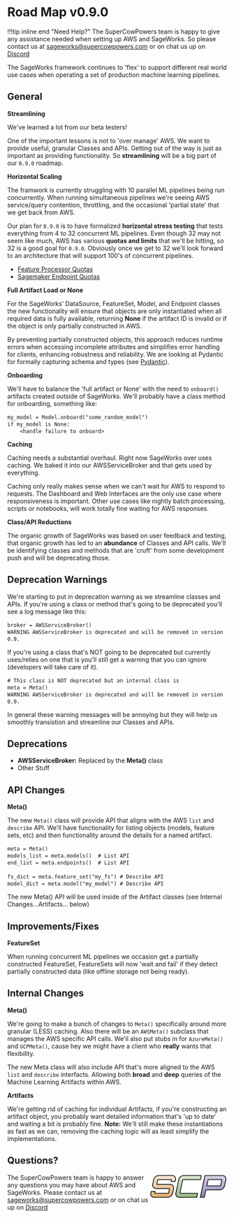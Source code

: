 # Road Map v0.9.0

!!!tip inline end "Need Help?"
    The SuperCowPowers team is happy to give any assistance needed when setting up AWS and SageWorks. So please contact us at [sageworks@supercowpowers.com](mailto:sageworks@supercowpowers.com) or on chat us up on [Discord](https://discord.gg/WHAJuz8sw8) 

The SageWorks framework continues to 'flex' to support different real world use cases when operating a set of production machine learning pipelines.


## General
**Streamlining**

We've learned a lot from our beta testers!

One of the important lessons is not to 'over manage' AWS. We want to provide useful, granular Classes and APIs. Getting out of the way is just as important as providing functionality. So **streamlining** will be a big part of our `0.9.0` roadmap.

**Horizontal Scaling**

The framwork is currently struggling with 10 parallel ML pipelines being run concurrently. When running simultaneous pipelines we're seeing AWS service/query contention, throttling, and the occasional 'partial state' that we get back from AWS.

Our plan for `0.9.0` is to have formalized **horizontal stress testing** that tests everything from 4 to 32 concurrent ML pipelines. Even though 32 may not seem like much, AWS has various **quotas and limits** that we'll be hitting, so 32 is a good goal for `0.9.0`. Obviously once we get to 32 we'll look forward to an architecture that will support 100's of concurrent pipelines.

- [Feature Processor Quotas](https://docs.aws.amazon.com/sagemaker/latest/dg/feature-store-feature-processor-quotas.html)
- [Sagemaker Endpoint Quotas](https://docs.aws.amazon.com/general/latest/gr/sagemaker.html)

**Full Artifact Load or None**

For the SageWorks’ DataSource, FeatureSet, Model, and Endpoint classes the new functionality will ensure that objects are only instantiated when all required data is fully available, returning **None** if the artifact ID is invalid or if the object is only partially constructed in AWS. 

By preventing partially constructed objects, this approach reduces runtime errors when accessing incomplete attributes and simplifies error handling for clients, enhancing robustness and reliability. We are looking at Pydantic for formally capturing schema and types (see [Pydantic](https://github.com/pydantic/pydantic)).

**Onboarding**

We'll have to balance the 'full artifact or None' with the need to `onboard()` artifacts created outside of SageWorks. We'll probably have a class method for onboarding, something like:

```
my_model = Model.onboard("some_random_model")
if my_model is None:
    <handle failure to onboard>
```

**Caching**

Caching needs a substantial overhaul. Right now SageWorks over uses caching. We baked it into our AWSServiceBroker and that gets used by everything.

Caching only really makes sense when we can't wait for AWS to respond to requests. The Dashboard and Web Interfaces are the only use case where responsiveness is important. Other use cases like nightly batch processing, scripts or notebooks, will work totally fine waiting for AWS responses.

**Class/API Reductions**

The organic growth of SageWorks was based on user feedback and testing, that organic growth has led to an **abundance** of Classes and API calls. We'll be identifying classes and methods that are 'cruft' from some development push and will be deprecating those.
 
## Deprecation Warnings
We're starting to put in deprecation warning as we streamline classes and APIs. If you're using a class or method that's going to be deprecated you'll see a log message like this:

```
broker = AWSServiceBroker()
WARNING AWSServiceBroker is deprecated and will be removed in version 0.9.
```

If you're using a class that's NOT going to be deprecated but currently uses/relies on one that is you'll still get a warning that you can ignore (developers will take care of it).

```
# This class is NOT deprecated but an internal class is
meta = Meta() 
WARNING AWSServiceBroker is deprecated and will be removed in version 0.9.
```

In general these warning messages will be annoying but they will help us smoothly transistion and streamline our Classes and APIs.

## Deprecations
- **AWSServiceBroker:** Replaced by the **Meta()** class
- Other Stuff

## API Changes
**Meta()**

The new `Meta()` class will provide API that aligns with the AWS `list` and `describe` API. We'll have functionality for listing objects (models, feature sets, etc) and then functionality around the details for a named artifact.

```
meta = Meta()
models_list = meta.models()  # List API
end_list = meta.endpoints()  # List API

fs_dict = meta.feature_set("my_fs") # Describe API
model_dict = meta.model("my_model") # Describe API
```

The new Meta() API will be used inside of the Artifact classes (see Internal Changes...Artifacts... below)

	
## Improvements/Fixes
**FeatureSet**

When running concurrent ML pipelines we occasion get a partially constructed FeatureSet, FeatureSets will now 'wait and fail' if they detect partially constructed data (like offline storage not being ready).

## Internal Changes
**Meta()**

We're going to make a bunch of changes to `Meta()` specifically around more granular (LESS) caching. Also there will be an `AWSMeta()` subclass that manages the AWS specific API calls. We'll also put stubs in for `AzureMeta()` and `GCPMeta()`, cause hey we might have a client who **really** wants that flexibility.

The new Meta class will also include API that's more aligned to the AWS `list` and `describe` interfacts. Allowing both **broad** and **deep** queries of the Machine Learning Artifacts within AWS.

**Artifacts**

We're getting rid of caching for individual Artifacts, if you're constructing an artifact object, you probably want detailed information that's 'up to date' and waiting a bit is probably fine. **Note:** We'll still make these instantiations as fast as we can, removing the caching logic will as least simplify the implementations.

## Questions?
<img align="right" src="../../images/scp.png" width="180">

The SuperCowPowers team is happy to answer any questions you may have about AWS and SageWorks. Please contact us at [sageworks@supercowpowers.com](mailto:sageworks@supercowpowers.com) or on chat us up on [Discord](https://discord.gg/WHAJuz8sw8) 


